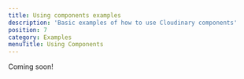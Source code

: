 ```yaml
---
title: Using components examples
description: 'Basic examples of how to use Cloudinary components'
position: 7
category: Examples
menuTitle: Using Components
---
```


Coming soon!